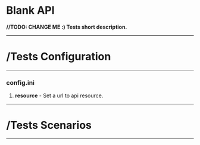 Blank API
=============

**//TODO: CHANGE ME :) Tests short description.**

--------------------
# **/Tests Configuration**
--------------------

### config.ini
1. **resource** - Set a url to api resource.

--------------------
# **/Tests Scenarios**
--------------------
